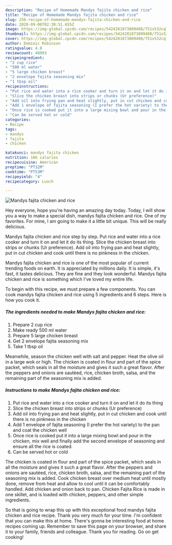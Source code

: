 ```yaml
---
description: "Recipe of Homemade Mandys fajita chicken and rice"
title: "Recipe of Homemade Mandys fajita chicken and rice"
slug: 256-recipe-of-homemade-mandys-fajita-chicken-and-rice
date: 2020-09-06T02:30:51.655Z
image: https://img-global.cpcdn.com/recipes/5424281873809408/751x532cq70/mandys-fajita-chicken-and-rice-recipe-main-photo.jpg
thumbnail: https://img-global.cpcdn.com/recipes/5424281873809408/751x532cq70/mandys-fajita-chicken-and-rice-recipe-main-photo.jpg
cover: https://img-global.cpcdn.com/recipes/5424281873809408/751x532cq70/mandys-fajita-chicken-and-rice-recipe-main-photo.jpg
author: Dominic Robinson
ratingvalue: 4.8
reviewcount: 48993
recipeingredient:
- "2 cup rice"
- "500 ml water"
- "5 large chicken breast"
- "2 envelope fajita seasoning mix"
- "1 tbsp oil"
recipeinstructions:
- "Put rice and water into a rice cooker and turn it on and let it do its thing"
- "Slice the chicken breast into strips or chunks (Ur preference)"
- "Add oil into frying pan and heat slightly, put in cut chicken and cook until there is no pinkness in the chicken"
- "Add 1 envelope of fajita seasoning (I prefer the hot variety) to the pan and coat the chicken well"
- "Once rice is cooked put it into a large mixing bowl and pour in the chicken, mix well and finally add the second envelope of seasoning and ensure all the rice is coated."
- "Can be served hot or cold"
categories:
- Recipe
tags:
- mandys
- fajita
- chicken

katakunci: mandys fajita chicken 
nutrition: 166 calories
recipecuisine: American
preptime: "PT32M"
cooktime: "PT53M"
recipeyield: "4"
recipecategory: Lunch

---
```



![Mandys fajita chicken and rice](https://img-global.cpcdn.com/recipes/5424281873809408/751x532cq70/mandys-fajita-chicken-and-rice-recipe-main-photo.jpg)

Hey everyone, hope you're having an amazing day today. Today, I will show you a way to make a special dish, mandys fajita chicken and rice. One of my favorites. For mine, I am going to make it a little bit unique. This will be really delicious.

Mandys fajita chicken and rice step by step. Put rice and water into a rice cooker and turn it on and let it do its thing. Slice the chicken breast into strips or chunks (Ur preference). Add oil into frying pan and heat slightly, put in cut chicken and cook until there is no pinkness in the chicken.

Mandys fajita chicken and rice is one of the most popular of current trending foods on earth. It is appreciated by millions daily. It is simple, it's fast, it tastes delicious. They are fine and they look wonderful. Mandys fajita chicken and rice is something which I've loved my entire life.


To begin with this recipe, we must prepare a few components. You can cook mandys fajita chicken and rice using 5 ingredients and 6 steps. Here is how you cook it.

<!--inarticleads1-->

##### The ingredients needed to make Mandys fajita chicken and rice:

1. Prepare 2 cup rice
1. Make ready 500 ml water
1. Prepare 5 large chicken breast
1. Get 2 envelope fajita seasoning mix
1. Take 1 tbsp oil


Meanwhile, season the chicken well with salt and pepper. Heat the olive oil in a large wok or high. The chicken is coated in flour and part of the spice packet, which seals in all the moisture and gives it such a great flavor. After the peppers and onions are sautéed, rice, chicken broth, salsa, and the remaining part of the seasoning mix is added. 

<!--inarticleads2-->

##### Instructions to make Mandys fajita chicken and rice:

1. Put rice and water into a rice cooker and turn it on and let it do its thing
1. Slice the chicken breast into strips or chunks (Ur preference)
1. Add oil into frying pan and heat slightly, put in cut chicken and cook until there is no pinkness in the chicken
1. Add 1 envelope of fajita seasoning (I prefer the hot variety) to the pan and coat the chicken well
1. Once rice is cooked put it into a large mixing bowl and pour in the chicken, mix well and finally add the second envelope of seasoning and ensure all the rice is coated.
1. Can be served hot or cold


The chicken is coated in flour and part of the spice packet, which seals in all the moisture and gives it such a great flavor. After the peppers and onions are sautéed, rice, chicken broth, salsa, and the remaining part of the seasoning mix is added. Cook chicken breast over medium heat until mostly done, remove from heat and allow to cool until it can be comfortably handled. Add chicken and onion back to pan. Chicken Fajita Rice is made in one skillet, and is loaded with chicken, peppers, and other simple ingredients. 

So that is going to wrap this up with this exceptional food mandys fajita chicken and rice recipe. Thank you very much for your time. I'm confident that you can make this at home. There's gonna be interesting food at home recipes coming up. Remember to save this page on your browser, and share it to your family, friends and colleague. Thank you for reading. Go on get cooking!
